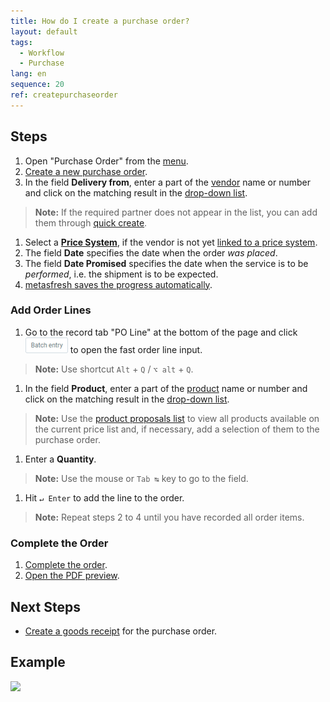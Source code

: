 ```yaml
---
title: How do I create a purchase order?
layout: default
tags:
  - Workflow
  - Purchase
lang: en
sequence: 20
ref: createpurchaseorder
---
```


## Steps
1. Open "Purchase Order" from the [menu](Menu).
1. [Create a new purchase order](New_Record_Window).
1. In the field **Delivery from**, enter a part of the [vendor](New_business_partner_vendor) name or number and click on the matching result in the [drop-down list](Keyboard_shortcuts_reference).
 >**Note:** If the required partner does not appear in the list, you can add them through [quick create](Quick_create_new_business_partner).

1. Select a [**Price System**](Add_price-system), if the vendor is not yet [linked to a price system](Assign_prices_to_partner).
1. The field **Date** specifies the date when the order *was placed*.
1. The field **Date Promised** specifies the date when the service is to be *performed*, i.e. the shipment is to be expected.
1. [metasfresh saves the progress automatically](Saveindicator).

### Add Order Lines
1. Go to the record tab "PO Line" at the bottom of the page and click !["Batch entry"](assets/Batch_Entry_Button.png) to open the fast order line input.
 >**Note:** Use shortcut `Alt` + `Q` / `⌥ alt` + `Q`.

1. In the field **Product**, enter a part of the [product](NewProduct) name or number and click on the matching result in the [drop-down list](Keyboard_shortcuts_reference).
 >**Note:** Use the [product proposals list](Product_proposals_sales_purchase_order) to view all products available on the current price list and, if necessary, add a selection of them to the purchase order.

1. Enter a **Quantity**.
 >**Note:** Use the mouse or `Tab ↹` key to go to the field.

1. Hit `↵ Enter` to add the line to the order.
 >**Note:** Repeat steps 2 to 4 until you have recorded all order items.

### Complete the Order
1. [Complete the order](DocumentProcessingComplete).
1. [Open the PDF preview](PrintPreview).

## Next Steps
- [Create a goods receipt](CreateGoodsReceipt) for the purchase order.

## Example
![](assets/NewPO_walkthrough.gif)
